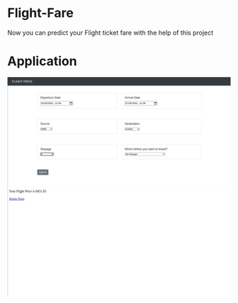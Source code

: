 # Flight-Fare
Now you can predict your Flight ticket fare with the help of this project 

# Application
![front](img.png)
![ouput](output.png)
